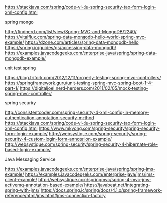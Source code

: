 
https://stackjava.com/spring/code-vi-du-spring-security-tao-form-login-xml-config.html

spring mongo

http://findnerd.com/list/view/Spring-MVC-and-MongoDB/2240/
https://vitalflux.com/spring-data-mongodb-hello-world-spring-mvc-example/
https://dzone.com/articles/spring-data-mongodb-hello
https://spring.io/guides/gs/accessing-data-mongodb/
https://examples.javacodegeeks.com/enterprise-java/spring/spring-data-mongodb-example/

unit test spring

https://blog.trifork.com/2012/12/11/properly-testing-spring-mvc-controllers/
https://springframework.guru/unit-testing-spring-mvc-spring-boot-1-4-part-1/
https://digitaljoel.nerd-herders.com/2011/02/05/mock-testing-spring-mvc-controller/

spring security

http://consistentcoder.com/spring-security-4-xml-config-in-memory-authentication-annotation-security-method
https://stackjava.com/spring/code-vi-du-spring-security-tao-form-login-xml-config.html
https://www.mkyong.com/spring-security/spring-security-form-login-example/
http://websystique.com/spring-security/spring-security-4-custom-login-form-annotation-example/
http://websystique.com/spring-security/spring-security-4-hibernate-role-based-login-example/

Java Messaging Service

https://examples.javacodegeeks.com/enterprise-java/spring/spring-jms-example/
https://examples.javacodegeeks.com/enterprise-java/jms/jms-client-example/
http://websystique.com/springmvc/spring-4-mvc-jms-activemq-annotation-based-example/
https://javabeat.net/integrating-spring-with-jms/
https://docs.spring.io/spring/docs/4.1.x/spring-framework-reference/html/jms.html#jms-connection-factory

